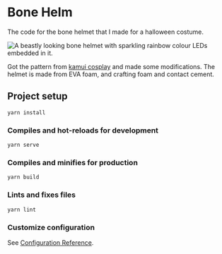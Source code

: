# Bone Helm

The code for the bone helmet that I made for a halloween costume.

![A beastly looking bone helmet with sparkling rainbow colour LEDs embedded in it.](helm2.gif)

Got the pattern from [kamui cosplay](https://www.kamuicosplay.com/) and made some modifications.
The helmet is made from EVA foam, and crafting foam and contact cement.

## Project setup
```
yarn install
```

### Compiles and hot-reloads for development
```
yarn serve
```

### Compiles and minifies for production
```
yarn build
```

### Lints and fixes files
```
yarn lint
```

### Customize configuration
See [Configuration Reference](https://cli.vuejs.org/config/).

